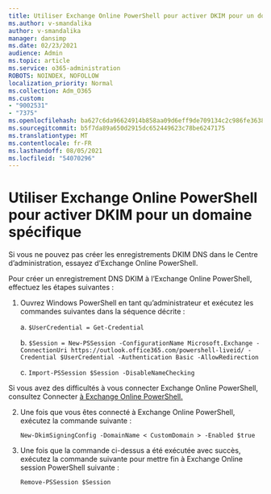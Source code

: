 ```yaml
---
title: Utiliser Exchange Online PowerShell pour activer DKIM pour un domaine spécifique
ms.author: v-smandalika
author: v-smandalika
manager: dansimp
ms.date: 02/23/2021
audience: Admin
ms.topic: article
ms.service: o365-administration
ROBOTS: NOINDEX, NOFOLLOW
localization_priority: Normal
ms.collection: Adm_O365
ms.custom:
- "9002531"
- "7375"
ms.openlocfilehash: ba627c6da96624914b858aa09d6eff9de709134c2c986fe363845c5ab2b66434
ms.sourcegitcommit: b5f7da89a650d2915dc652449623c78be6247175
ms.translationtype: MT
ms.contentlocale: fr-FR
ms.lasthandoff: 08/05/2021
ms.locfileid: "54070296"
---
```

# <a name="use-exchange-online-powershell-to-enable-dkim-for-a-specific-domain"></a>Utiliser Exchange Online PowerShell pour activer DKIM pour un domaine spécifique

Si vous ne pouvez pas créer les enregistrements DKIM DNS dans le Centre d’administration, essayez d’Exchange Online PowerShell. 

Pour créer un enregistrement DNS DKIM à l’Exchange Online PowerShell, effectuez les étapes suivantes :

1. Ouvrez Windows PowerShell en tant qu’administrateur et exécutez les commandes suivantes dans la séquence décrite :

    a. `$UserCredential = Get-Credential`

    b. `$Session = New-PSSession -ConfigurationName Microsoft.Exchange -ConnectionUri https://outlook.office365.com/powershell-liveid/ -Credential $UserCredential -Authentication Basic -AllowRedirection`

    c. `Import-PSSession $Session -DisableNameChecking`
    
Si vous avez des difficultés à vous connecter Exchange Online PowerShell, consultez Connecter [à Exchange Online PowerShell.](https://docs.microsoft.com/powershell/exchange/connect-to-exchange-online-powershell)

2. Une fois que vous êtes connecté à Exchange Online PowerShell, exécutez la commande suivante :

    `New-DkimSigningConfig -DomainName < CustomDomain > -Enabled $true`

3. Une fois que la commande ci-dessus a été exécutée avec succès, exécutez la commande suivante pour mettre fin à Exchange Online session PowerShell suivante :

    `Remove-PSSession $Session` 



